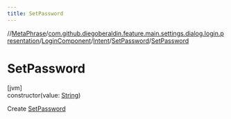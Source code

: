 ```yaml
---
title: SetPassword
---
```

//[MetaPhrase](../../../../../index.html)/[com.github.diegoberaldin.feature.main.settings.dialog.login.presentation](../../../index.html)/[LoginComponent](../../index.html)/[Intent](../index.html)/[SetPassword](index.html)/[SetPassword](-set-password.html)



# SetPassword



[jvm]\
constructor(value: [String](https://kotlinlang.org/api/latest/jvm/stdlib/kotlin/-string/index.html))



Create [SetPassword](index.html)




